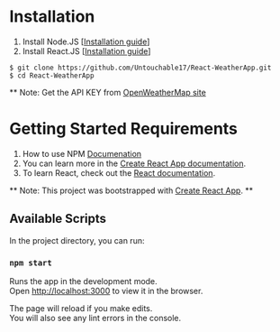 # Installation 
1. Install Node.JS [[Installation guide](https://nodejs.org/en/)]
2. Install React.JS [[Installation guide](https://reactjs.org)]

```
$ git clone https://github.com/Untouchable17/React-WeatherApp.git
$ cd React-WeatherApp
```

** Note: Get the API KEY from [OpenWeatherMap site](https://openweathermap.org/api)


# Getting Started Requirements

1. How to use NPM [Documenation](https://docs.npmjs.com)
2. You can learn more in the [Create React App documentation](https://facebook.github.io/create-react-app/docs/getting-started).
3. To learn React, check out the [React documentation](https://reactjs.org/).


** Note: This project was bootstrapped with [Create React App](https://github.com/facebook/create-react-app). **

## Available Scripts

In the project directory, you can run:

### `npm start`

Runs the app in the development mode.\
Open [http://localhost:3000](http://localhost:3000) to view it in the browser.

The page will reload if you make edits.\
You will also see any lint errors in the console.


